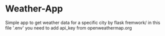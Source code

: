# Weather-App
Simple app to get weather data for a specific city by flask fremwork/
in this file '.env' you need to add api_key from openweathermap.org

